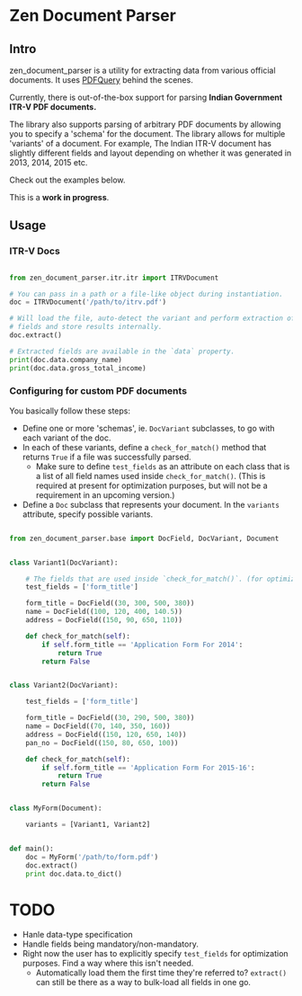 # Zen Document Parser

## Intro

zen_document_parser is a utility for extracting data from various official documents. It uses [PDFQuery](https://github.com/jcushman/pdfquery) behind the scenes.

Currently, there is out-of-the-box support for parsing **Indian Government ITR-V PDF documents.**

The library also supports parsing of arbitrary PDF documents by allowing you to specify a 'schema' for the document. The library allows for multiple 'variants' of a document. For example, The Indian ITR-V document has slightly different fields and layout depending on whether it was generated in 2013, 2014, 2015 etc.

Check out the examples below.

This is a **work in progress**.

## Usage

### ITR-V Docs

```python

from zen_document_parser.itr.itr import ITRVDocument

# You can pass in a path or a file-like object during instantiation.
doc = ITRVDocument('/path/to/itrv.pdf')

# Will load the file, auto-detect the variant and perform extraction of all
# fields and store results internally.
doc.extract()

# Extracted fields are available in the `data` property.
print(doc.data.company_name)
print(doc.data.gross_total_income)

```


### Configuring for custom PDF documents

You basically follow these steps:

- Define one or more 'schemas', ie. `DocVariant` subclasses, to go with each variant of the doc.
- In each of these variants, define a `check_for_match()` method that returns `True` if a file was successfully parsed.
  - Make sure to define `test_fields` as an attribute on each class that is a list of all field names used inside `check_for_match()`. (This is required at present for optimization purposes, but will not be a requirement in an upcoming version.)
- Define a `Doc` subclass that represents your document. In the `variants` attribute, specify possible variants.


```python

from zen_document_parser.base import DocField, DocVariant, Document


class Variant1(DocVariant):

    # The fields that are used inside `check_for_match()`. (for optimization)
    test_fields = ['form_title']

    form_title = DocField((30, 300, 500, 380))
    name = DocField((100, 120, 400, 140.5))
    address = DocField((150, 90, 650, 110))

    def check_for_match(self):
        if self.form_title == 'Application Form For 2014':
            return True
        return False


class Variant2(DocVariant):

    test_fields = ['form_title']

    form_title = DocField((30, 290, 500, 380))
    name = DocField((70, 140, 350, 160))
    address = DocField((150, 120, 650, 140))
    pan_no = DocField((150, 80, 650, 100))

    def check_for_match(self):
        if self.form_title == 'Application Form For 2015-16':
            return True
        return False


class MyForm(Document):

    variants = [Variant1, Variant2]


def main():
    doc = MyForm('/path/to/form.pdf')
    doc.extract()
    print doc.data.to_dict()
```


# TODO

- Hanle data-type specification
- Handle fields being mandatory/non-mandatory.
- Right now the user has to explicitly specify `test_fields` for optimization purposes. Find a way where this isn't needed.
  - Automatically load them the first time they're referred to? `extract()` can still be there as a way to bulk-load all fields in one go.
